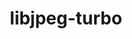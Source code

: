 ---
title: "libjpeg-turbo"
layout: cache
categories: [package, v0.19]
meta: {"versions": ["2.1.3"], "compilers": ["gcc@=11.1.0", "gcc@=7.3.1", "gcc@=7.5.0", "oneapi@=2022.1.0"], "oss": ["amzn2", "ubuntu18.04", "ubuntu20.04"], "platforms": ["linux"], "targets": ["aarch64", "neoverse_n1", "x86_64", "x86_64_v3"], "stacks": ["aws-ahug", "aws-ahug-aarch64", "aws-isc", "aws-isc-aarch64", "data-vis-sdk", "e4s", "e4s-oneapi", "ml-cpu", "ml-cuda", "ml-rocm", "radiuss"], "num_specs": 7, "num_specs_by_stack": {"aws-isc-aarch64": 2, "aws-ahug-aarch64": 2, "ml-rocm": 1, "ml-cuda": 1, "ml-cpu": 1, "aws-isc": 1, "aws-ahug": 1, "data-vis-sdk": 1, "radiuss": 1, "e4s": 1, "e4s-oneapi": 1}}
spec_details: [{"hash": "mudltn7vh7z77fhu7lice7pp6tghil4i", "compiler": "gcc@=7.3.1", "versions": ["2.1.3"], "os": "amzn2", "platform": "linux", "target": "aarch64", "variants": ["build_system=generic"], "stacks": ["aws-isc-aarch64", "aws-ahug-aarch64"], "size": "-", "tarball": "https://binaries.spack.io/releases/v0.19/build_cache/linux-amzn2-aarch64/gcc-7.3.1/libjpeg-turbo-2.1.3/linux-amzn2-aarch64-gcc-7.3.1-libjpeg-turbo-2.1.3-mudltn7vh7z77fhu7lice7pp6tghil4i.spack"}, {"hash": "44tmdgmrz4kxijtxlyxggjcdzpc7tyyg", "compiler": "gcc@=7.3.1", "versions": ["2.1.3"], "os": "amzn2", "platform": "linux", "target": "neoverse_n1", "variants": ["build_system=generic"], "stacks": ["aws-isc-aarch64", "aws-ahug-aarch64"], "size": "-", "tarball": "https://binaries.spack.io/releases/v0.19/build_cache/linux-amzn2-neoverse_n1/gcc-7.3.1/libjpeg-turbo-2.1.3/linux-amzn2-neoverse_n1-gcc-7.3.1-libjpeg-turbo-2.1.3-44tmdgmrz4kxijtxlyxggjcdzpc7tyyg.spack"}, {"hash": "xnikonoc2iic4ma7rhhjvoyefqkljld6", "compiler": "gcc@=7.3.1", "versions": ["2.1.3"], "os": "amzn2", "platform": "linux", "target": "x86_64_v3", "variants": ["build_system=generic"], "stacks": ["ml-rocm", "ml-cuda", "ml-cpu", "aws-isc", "aws-ahug"], "size": "-", "tarball": "https://binaries.spack.io/releases/v0.19/build_cache/linux-amzn2-x86_64_v3/gcc-7.3.1/libjpeg-turbo-2.1.3/linux-amzn2-x86_64_v3-gcc-7.3.1-libjpeg-turbo-2.1.3-xnikonoc2iic4ma7rhhjvoyefqkljld6.spack"}, {"hash": "hg6f4ebol4r3yitj7olbgxvmvl3gflqq", "compiler": "gcc@=7.5.0", "versions": ["2.1.3"], "os": "ubuntu18.04", "platform": "linux", "target": "x86_64", "variants": ["build_system=generic"], "stacks": ["data-vis-sdk"], "size": "-", "tarball": "https://binaries.spack.io/releases/v0.19/build_cache/linux-ubuntu18.04-x86_64/gcc-7.5.0/libjpeg-turbo-2.1.3/linux-ubuntu18.04-x86_64-gcc-7.5.0-libjpeg-turbo-2.1.3-hg6f4ebol4r3yitj7olbgxvmvl3gflqq.spack"}, {"hash": "3spg34kc2jo65lsvh7vlonibreffognr", "compiler": "gcc@=7.5.0", "versions": ["2.1.3"], "os": "ubuntu18.04", "platform": "linux", "target": "x86_64", "variants": ["build_system=generic"], "stacks": ["radiuss"], "size": "-", "tarball": "https://binaries.spack.io/releases/v0.19/build_cache/linux-ubuntu18.04-x86_64/gcc-7.5.0/libjpeg-turbo-2.1.3/linux-ubuntu18.04-x86_64-gcc-7.5.0-libjpeg-turbo-2.1.3-3spg34kc2jo65lsvh7vlonibreffognr.spack"}, {"hash": "dulg2yx4g7b5nv3ylxzybiiza26rsiqa", "compiler": "gcc@=11.1.0", "versions": ["2.1.3"], "os": "ubuntu20.04", "platform": "linux", "target": "x86_64", "variants": ["build_system=generic"], "stacks": ["e4s"], "size": "-", "tarball": "https://binaries.spack.io/releases/v0.19/build_cache/linux-ubuntu20.04-x86_64/gcc-11.1.0/libjpeg-turbo-2.1.3/linux-ubuntu20.04-x86_64-gcc-11.1.0-libjpeg-turbo-2.1.3-dulg2yx4g7b5nv3ylxzybiiza26rsiqa.spack"}, {"hash": "ennwdikrlek424kmnzwgrnbbjljr6wzv", "compiler": "oneapi@=2022.1.0", "versions": ["2.1.3"], "os": "ubuntu20.04", "platform": "linux", "target": "x86_64", "variants": ["build_system=generic"], "stacks": ["e4s-oneapi"], "size": "-", "tarball": "https://binaries.spack.io/releases/v0.19/build_cache/linux-ubuntu20.04-x86_64/oneapi-2022.1.0/libjpeg-turbo-2.1.3/linux-ubuntu20.04-x86_64-oneapi-2022.1.0-libjpeg-turbo-2.1.3-ennwdikrlek424kmnzwgrnbbjljr6wzv.spack"}]
---